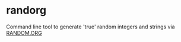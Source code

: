 # randorg
Command line tool to generate 'true' random integers and strings via [RANDOM.ORG](https://www.random.org/)
